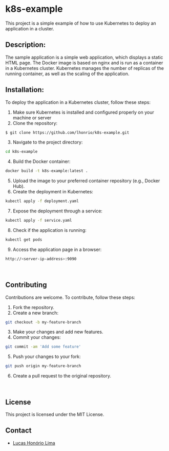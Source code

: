 # k8s-example
This project is a simple example of how to use Kubernetes to deploy an application in a cluster.
<br>
<p>

## Description:

The sample application is a simple web application, which displays a static HTML page. The Docker image is based on nginx and is run as a container in a Kubernetes cluster. Kubernetes manages the number of replicas of the running container, as well as the scaling of the application.
<br>
<p>

## Installation:

To deploy the application in a Kubernetes cluster, follow these steps:

1. Make sure Kubernetes is installed and configured properly on your machine or server
2. Clone the repository:
````bash
$ git clone https://github.com/lhonrio/k8s-example.git
````
3. Navigate to the project directory:
````bash
cd k8s-example
````
4. Build the Docker container:
````bash
docker build -t k8s-example:latest .
````
5. Upload the image to your preferred container repository (e.g., Docker Hub).
6. Create the deployment in Kubernetes:
````bash
kubectl apply -f deployment.yaml
````
7. Expose the deployment through a service:
````bash
kubectl apply -f service.yaml
````
8. Check if the application is running:
````bash
kubectl get pods
````
9. Access the application page in a browser:
````bash
http://<server-ip-address>:9090
````
<br>
<p>

## Contributing
Contributions are welcome. To contribute, follow these steps:

1. Fork the repository.
2. Create a new branch:
````bash
git checkout -b my-feature-branch
````
3. Make your changes and add new features.
4. Commit your changes:
````bash
git commit -am 'Add some feature'
````
5. Push your changes to your fork:
````bash
git push origin my-feature-branch
````
6. Create a pull request to the original repository.
<br>
<p>

## License
This project is licensed under the MIT License.
<br>
<p>

## Contact

- [Lucas Honório Lima](https://www.linkedin.com/in/lhonrio/)